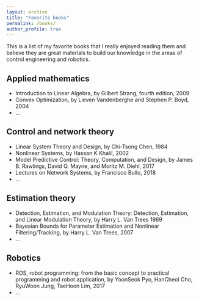 ```yaml
---
layout: archive
title: "Favorite books"
permalink: /books/
author_profile: true
---
```


This is a list of my favorite books that I really enjoyed reading them and believe they are great materials to build our knowledge in the areas of control engineering and robotics.

## Applied mathematics

-  Introduction to Linear Algebra, by Gilbert Strang, fourth edition, 2009
-  Convex Optimization, by Lieven Vandenberghe and Stephen P. Boyd, 2004 
-  ...

## Control and network theory

-  Linear System Theory and Design, by Chi-Tsong Chen, 1984
-  Nonlinear Systems, by Hassan K Khalil, 2002
-  Model Predictive Control: Theory, Computation, and Design, by James B. Rawlings, David Q. Mayne, and Moritz M. Diehl, 2017
-  Lectures on Network Systems, by Francisco Bullo, 2018
-  ...

## Estimation theory

-  Detection, Estimation, and Modulation Theory: Detection, Estimation, and Linear Modulation Theory, by Harry L. Van Trees 1969
-  Bayesian Bounds for Parameter Estimation and Nonlinear Filtering/Tracking, by Harry L. Van Trees, 2007
-  ...

## Robotics

-  ROS, robot programming: from the basic concept to practical programming and robot application, by YoonSeok Pyo, HanCheol Cho, RyuWoon Jung, TaeHoon Lim, 2017
-  ...
